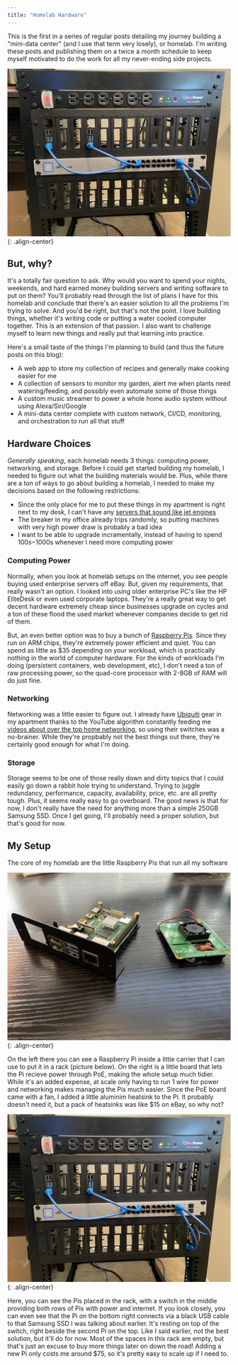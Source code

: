```yaml
---
title: "Homelab Hardware"
---
```


This is the first in a series of regular posts detailing my journey building a "mini-data center" (and I use that term very losely), or homelab. I'm writing these posts and publishing them on a twice a month schedule to keep myself motivated to do the work for all my never-ending side projects.

![image-center](/assets/images/rack.jpg){: .align-center}

## But, why?

It's a totally fair question to ask. Why would you want to spend your nights, weekends, and hard earned money building servers and writing software to put on them? You'll probably read through the list of plans I have for this homelab and conclude that there's an easier solution to all the problems I'm trying to solve. And you'd be right, but that's not the point. I love building things, whether it's writing code or putting a water cooled computer together. This is an extension of that passion. I also want to challenge myself to learn new things and really put that learning into practice.

Here's a small taste of the things I'm planning to build (and thus the future posts on this blog):

- A web app to store my collection of recipes and generally make cooking easier for me
- A collection of sensors to monitor my garden, alert me when plants need watering/feeding, and possibly even automate some of those things
- A custom music streamer to power a whole home audio system without using Alexa/Siri/Google
- A mini-data center complete with custom network, CI/CD, monitoring, and orchestration to run all that stuff

## Hardware Choices

_Generally speaking_, each homelab needs 3 things: computing power, networking, and storage. Before I could get started building my homelab, I needed to figure out what the building materials would be. Plus, while there are a ton of ways to go about building a homelab, I needed to make my decisions based on the following restrictions:

- Since the only place for me to put these things in my apartment is right next to my desk, I can't have any [servers that sound like jet engines](https://youtu.be/tIbiKGXWbeM?t=30)
- The breaker in my office already trips randomly, so putting machines with very high power draw is probably a bad idea
- I want to be able to upgrade incramentally, instead of having to spend $100s-$1000s whenever I need more computing power

### Computing Power

Normally, when you look at homelab setups on the internet, you see people buying used enterprise servers off eBay. But, given my requirements, that really wasn't an option. I looked into using older enterprise PC's like the HP EliteDesk or even used corporate laptops. They're a really great way to get decent hardware extremely cheap since businesses upgrade on cycles and a ton of these flood the used market whenever companies decide to get rid of them.

But, an even better option was to buy a bunch of [Raspberry Pis](https://www.raspberrypi.org/products/raspberry-pi-4-model-b/). Since they run on ARM chips, they're extremely power efficient and quiet. You can spend as little as $35 depending on your workload, which is practically nothing in the world of computer hardware. For the kinds of workloads I'm doing (persistent containers, web development, etc), I don't need a ton of raw processing power, so the quad-core processor with 2-8GB of RAM will do just fine.

### Networking

Networking was a little easier to figure out. I already have [Ubiquiti](https://www.ui.com/) gear in my apartment thanks to the YouTube algorithm constantly feeding me [videos about over the top home networking](https://youtu.be/5aJ2QAO9PZo), so using their switches was a no-brainer. While they're propbably not the best things out there, they're certainly good enough for what I'm doing.

### Storage

Storage seems to be one of those really down and dirty topics that I could easily go down a rabbit hole trying to understand. Trying to juggle redundancy, performance, capacity, availability, price, etc. are all pretty tough. Plus, it seems really easy to go overboard. The good news is that for now, I don't really have the need for anything more than a simple 250GB Samsung SSD. Once I get going, I'll probably need a proper solution, but that's good for now.

## My Setup

The core of my homelab are the little Raspberry Pis that run all my software

![image-center](/assets/images/raspberry-pi.jpg){: .align-center}

On the left there you can see a Raspberry Pi inside a little carrier that I can use to put it in a rack (picture below). On the right is a little board that lets the Pi recieve power through PoE, making the whole setup much tidier. While it's an added expense, at scale only having to run 1 wire for power and networking makes managing the Pis much easier. Since the PoE board came with a fan, I added a little aluminim heatsink to the Pi. It probably doesn't need it, but a pack of heatsinks was like $15 on eBay, so why not?

![image-center](/assets/images/rack.jpg){: .align-center}

Here, you can see the Pis placed in the rack, with a switch in the middle providing both rows of Pis with power and internet. If you look closely, you can even see that the Pi on the bottom right connects via a black USB cable to that Samsung SSD I was talking about earlier. It's resting on top of the switch, right beside the second Pi on the top. Like I said earlier, not the best solution, but it'll do for now. Most of the spaces in this rack are empty, but that's just an excuse to buy more things later on down the road! Adding a new Pi only costs me around $75, so it's pretty easy to scale up if I need to.
